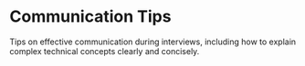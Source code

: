 # Communication Tips

Tips on effective communication during interviews, including how to explain complex technical concepts clearly and concisely.
